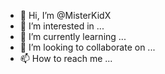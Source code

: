 - 👋 Hi, I’m @MisterKidX
- 👀 I’m interested in ...
- 🌱 I’m currently learning ...
- 💞️ I’m looking to collaborate on ...
- 📫 How to reach me ...

<!---
MisterKidX/MisterKidX is a ✨ special ✨ repository because its `README.md` (this file) appears on your GitHub profile.
You can click the Preview link to take a look at your changes.
--->
